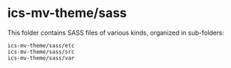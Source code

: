 # ics-mv-theme/sass

This folder contains SASS files of various kinds, organized in sub-folders:

    ics-mv-theme/sass/etc
    ics-mv-theme/sass/src
    ics-mv-theme/sass/var
